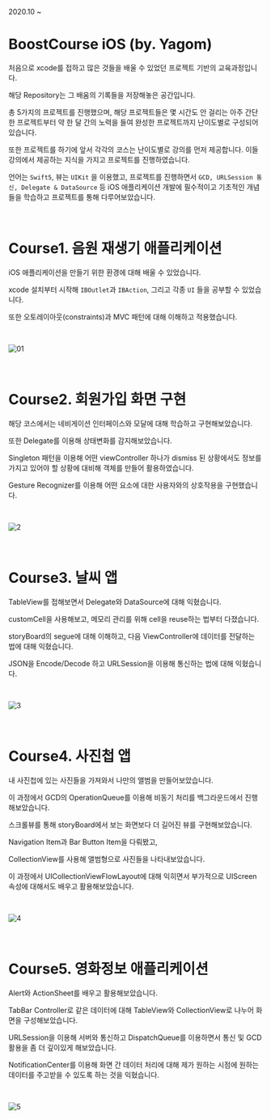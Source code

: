2020.10 ~ 

# BoostCourse iOS (by. Yagom)

처음으로 xcode를 접하고 많은 것들을 배울 수 있었던 프로젝트 기반의 교육과정입니다.

해당 Repository는 그 배움의 기록들을 저장해놓은 공간입니다.

총 5가지의 프로젝트를 진행했으며, 해당 프로젝트들은 몇 시간도 안 걸리는 아주 간단한 프로젝트부터 약 한 달 간의 노력을 들여 완성한 프로젝트까지 난이도별로 구성되어 있습니다.

또한 프로젝트를 하기에 앞서 각각의 코스는 난이도별로 강의를 먼저 제공합니다. 이들 강의에서 제공하는 지식을 가지고 프로젝트를 진행하였습니다.

언어는 `Swift5`, 뷰는 `UIKit` 을 이용했고, 프로젝트를 진행하면서 `GCD, URLSession 통신, Delegate & DataSource` 등 iOS 애플리케이션 개발에 필수적이고 기초적인 개념들을 학습하고 프로젝트를 통해 다루어보았습니다.



<br>



# Course1. 음원 재생기 애플리케이션

iOS 애플리케이션을 만들기 위한 환경에 대해 배울 수 있었습니다.

xcode 설치부터 시작해 `IBOutlet`과 `IBAction`, 그리고 각종 `UI` 들을 공부할 수 있었습니다.

또한 오토레이아웃(constraints)과 MVC 패턴에 대해 이해하고 적용했습니다.



<br>



![01](https://user-images.githubusercontent.com/41955126/120279928-02378800-c2f2-11eb-82e3-ccef3c704702.gif)



<br>



# Course2. 회원가입 화면 구현

해당 코스에서는 네비게이션 인터페이스와 모달에 대해 학습하고 구현해보았습니다.

또한 Delegate를 이용해 상태변화를 감지해보았습니다.

Singleton 패턴을 이용해 어떤 viewController 하나가 dismiss 된 상황에서도 정보를 가지고 있어야 할 상황에 대비해 객체를 만들어 활용하였습니다.

Gesture Recognizer를 이용해 어떤 요소에 대한 사용자와의 상호작용을 구현했습니다.



<br>



![2](https://user-images.githubusercontent.com/41955126/120279903-fba91080-c2f1-11eb-8e2f-1d3700484124.gif)



<br>



# Course3. 날씨 앱

TableView를 접해보면서 Delegate와 DataSource에 대해 익혔습니다. 

customCell을 사용해보고, 메모리 관리를 위해 cell을 reuse하는 법부터 다졌습니다.

storyBoard의 segue에 대해 이해하고, 다음 ViewController에 데이터를 전달하는 법에 대해 익혔습니다.

JSON을 Encode/Decode 하고 URLSession을 이용해 통신하는 법에 대해 익혔습니다.



<br>



![3](https://user-images.githubusercontent.com/41955126/120279947-05cb0f00-c2f2-11eb-8e9c-e85a47d6c246.gif)



<br>



# Course4. 사진첩 앱

내 사진첩에 있는 사진들을 가져와서 나만의 앨범을 만들어보았습니다.

이 과정에서 GCD의 OperationQueue를 이용해 비동기 처리를 백그라운드에서 진행해보았습니다.

스크롤뷰를 통해 storyBoard에서 보는 화면보다 더 길어진 뷰를 구현해보았습니다.

Navigation Item과 Bar Button Item을 다뤄봤고,

CollectionView를 사용해 앨범형으로 사진들을 나타내보았습니다.

이 과정에서 UICollectionViewFlowLayout에 대해 익히면서 부가적으로 UIScreen 속성에 대해서도 배우고 활용해보았습니다.



<br>



![4](https://user-images.githubusercontent.com/41955126/120279937-04014b80-c2f2-11eb-9bd2-7f86ce63f89d.gif)



<br>



# Course5. 영화정보 애플리케이션

Alert와 ActionSheet를 배우고 활용해보았습니다.

TabBar Controller로 같은 데이터에 대해 TableView와 CollectionView로 나누어 화면을 구성해보았습니다.

URLSession을 이용해 서버와 통신하고 DispatchQueue를 이용하면서 통신 및 GCD 활용을 좀 더 깊이있게 해보았습니다.

NotificationCenter를 이용해 화면 간 데이터 처리에 대해 제가 원하는 시점에 원하는 데이터를 주고받을 수 있도록 하는 것을 익혔습니다.



<br>



![5](https://user-images.githubusercontent.com/41955126/120279944-05327880-c2f2-11eb-93f6-a04612753833.gif)

